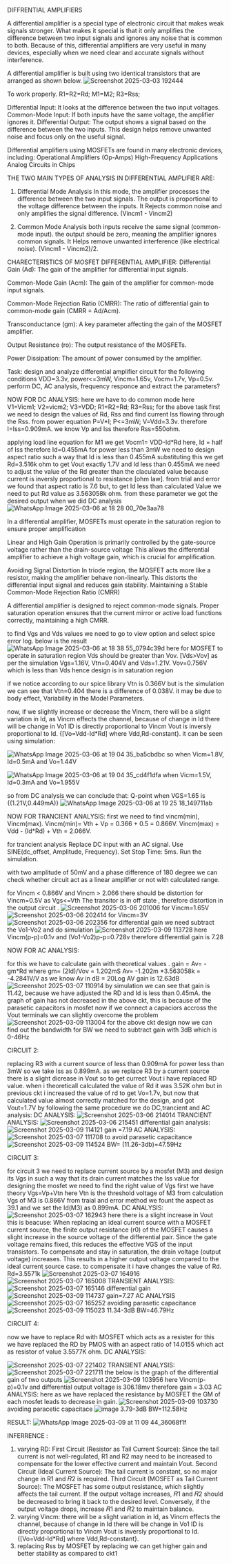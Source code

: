 DIFFRENTIAL AMPLIFIERS

A differential amplifier is a special type of electronic circuit that makes weak signals stronger. What makes it special is that it only amplifies the difference between two input signals and ignores any noise that is common to both.
Because of this, differential amplifiers are very useful in many devices, especially when we need clear and accurate signals without interference.

A differential amplifier is built using two identical transistors that are arranged as shown below. 
![Screenshot 2025-03-03 192444](https://github.com/user-attachments/assets/493fe3c1-bd20-4a8c-a488-88389fe65fd1)

To work properly.
R1=R2=Rd;  M1=M2;  R3=Rss;

Differential Input: It looks at the difference between the two input voltages.
Common-Mode Input: If both inputs have the same voltage, the amplifier ignores it.
Differential Output: The output shows a signal based on the difference between the two inputs.
This design helps remove unwanted noise and focus only on the useful signal.

Differential amplifiers using MOSFETs are found in many electronic devices, including:
Operational Amplifiers (Op-Amps)
High-Frequency Applications
Analog Circuits in Chips



THE TWO MAIN TYPES OF ANALYSIS IN DIFFERENTIAL AMPLIFIER ARE:
1. Differential Mode Analysis
In this mode, the amplifier processes the difference between the two input signals.
The output is proportional to the voltage difference between the inputs.
It Rejects common noise and only amplifies the signal difference.
(Vincm1 - Vincm2)

2. Common Mode Analysis
both inputs receive the same signal (common-mode input).
the output should be zero, meaning the amplifier ignores common signals.
It Helps remove unwanted interference (like electrical noise).
(Vincm1 - Vincm2)/2.

CHARECTERISTICS OF MOSFET DIFFERENTIAL AMPLIFIER:
Differential Gain (Ad):                 The gain of the amplifier for differential input signals.

Common-Mode Gain (Acm):                 The gain of the amplifier for common-mode input signals.

Common-Mode Rejection Ratio (CMRR):     The ratio of differential gain to common-mode gain (CMRR = Ad/Acm).

Transconductance (gm):                  A key parameter affecting the gain of the MOSFET amplifier.

Output Resistance (ro):                 The output resistance of the MOSFETs.

Power Dissipation:                      The amount of power consumed by the amplifier.
​


Task: design and analyze differential amplifier circuit for the following conditions
VDD=3.3v, power<=3mW, Vincm=1.65v, Vocm=1.7v, Vp=0.5v. perform DC, AC analysis, frequency responce and extract the parameters?

NOW FOR DC ANALYSIS:
here we have to do common mode 
here V1=Vicm1; V2=vicm2; V3=VDD; R1=R2=Rd; R3=Rss;
for the above task first we need to design the values of Rd, ​Rss and find current Iss flowing through the Rss.
from power equation P=V*I;
P<=3mW; V=Vdd=3.3v.
therefore I=Iss=0.909mA.
we know Vp and Iss therefore Rss=550ohm.

applying load line equation for M1 we get 
Vocm1= VDD-Id*Rd
here, Id = half of Iss
therefore Id=0.455mA
for power less than 3mW we need to design aspect ratio such a way that Id is less than 0.455mA
substituting this we get Rd=3.516k ohm
to get Vout exactly 1.7V and Id less than 0.455mA we need to adjust the value of the Rd greater than the claculated value because current is inversly proportional to resistance [ohm law].
from trial and error we found that aspect ratio is 7.6 but,  to get Id less than calculated Value we need to put Rd value as 3.563058k ohm.
from these parameter we got the desired output when we did DC analysis
![WhatsApp Image 2025-03-06 at 18 28 00_70e3aa78](https://github.com/user-attachments/assets/982e1469-c5bb-41af-a1eb-b12b6d28cf6e)

In a differential amplifier, MOSFETs must operate in the saturation region to ensure proper amplification 

Linear and High Gain Operation​ is primarily controlled by the gate-source voltage rather than the drain-source voltage 
This allows the differential amplifier to achieve a high voltage gain, which is crucial for amplification.

Avoiding Signal Distortion
In triode region, the MOSFET acts more like a resistor, making the amplifier behave non-linearly.
This distorts the differential input signal and reduces gain stability.
Maintaining a Stable Common-Mode Rejection Ratio (CMRR)

A differential amplifier is designed to reject common-mode signals.
Proper saturation operation ensures that the current mirror or active load functions correctly, maintaining a high CMRR.

to find Vgs and Vds values we need to go to view option and select spice error log. below is the result
![WhatsApp Image 2025-03-06 at 18 38 55_0794c39d](https://github.com/user-attachments/assets/afef4dbb-385e-4783-9581-6b8eed4ce22b)
here for MOSFET to operate in saturation region Vds should be greater than Vov. [Vds>Vov]
as per the simulation Vgs=1.16V, Vtn=0.404V and Vds=1.21V.
Vov=0.756V which is less than Vds hence design is in saturation region 

if we notice according to our spice library Vtn is 0.366V but is the simulation we can see that Vtn=0.404 there is a difference of 0.038V.
it may be due to body effect, Variability in the Model Parameters.

now, if we slightly increase or decrease the Vincm,
there will be a slight variation in Id, as Vincm effects the channel, because of change in Id there will be change in Vo1 
ID is directly proportional to Vincm 
Vout is inversly proportional to Id. {[Vo=Vdd-Id*Rd] where Vdd,Rd-constant}.
it can be seen using simulation:

![WhatsApp Image 2025-03-06 at 19 04 35_ba5cbdbc](https://github.com/user-attachments/assets/373b76df-a763-4b36-8289-67443e5ecc13)
so when Vicm=1.8V, Id=0.5mA and Vo=1.44V

![WhatsApp Image 2025-03-06 at 19 04 35_cd4f1dfa](https://github.com/user-attachments/assets/2aa1bd25-d2d0-4696-8aa1-abea87ae876d)
when  Vicm=1.5V, Id=0.3mA and Vo=1.955V


so from DC analysis we can conclude that: Q-point when VGS=1.65 is {(1.21V,0.449mA)}
![WhatsApp Image 2025-03-06 at 19 25 18_149711ab](https://github.com/user-attachments/assets/7d2a1819-a978-4aeb-9e05-08ddaabfbfc3)









NOW FOR TRANCIENT ANALYSIS:
first we need to find vincm(min), Vincm(max).
Vincm(min)= Vth + Vp = 0.366 + 0.5 = 0.866V.
Vincm(max) = Vdd - (Id*Rd) + Vth = 2.066V.

for trancient analysis 
Replace DC input with an AC signal.
Use SINE(dc_offset, Amplitude, Frequency).
Set Stop Time: 5ms.
Run the simulation.

with two amplitude of 50mV and a phase difference of 180 degree we can check whether circuit act as a linear amplifier or not with calculated range.

for Vincm < 0.866V  and Vincm > 2.066 there should be distortion 
for Vincm=0.5V
as Vgs<=Vth
The transitor is in off state , therefore distortion in the output circuit .
![Screenshot 2025-03-06 201006](https://github.com/user-attachments/assets/ebd35625-b5fc-48e1-b615-1346ba9d39b1)
for Vincm=1.65V
![Screenshot 2025-03-06 202414](https://github.com/user-attachments/assets/a031627a-c147-4afd-b460-24a8c989ac44)
for Vincm=3V
![Screenshot 2025-03-06 202356](https://github.com/user-attachments/assets/296009f2-bb1e-414c-b6c0-16d168498503)
for differential gain 
we need subtract the Vo1-Vo2 and do simulation 
![Screenshot 2025-03-09 113728](https://github.com/user-attachments/assets/f59057ff-c244-4e48-b5f5-0f84eeba689f)
here Vincm(p-p)=0.1v and (Vo1-Vo2)p-p=0.728v
therefore differential gain is 7.28

NOW FOR AC ANALYSIS:

for this we have  to calculate gain with theoretical values .
gain = Av= -gm*Rd where gm= (2Id)/Vov = 1.202mS
Av= -1.202m *3.563058k = -4.2841V/V
as we know Av in dB = 20Log AV
gain is 12.63dB
![Screenshot 2025-03-07 110914](https://github.com/user-attachments/assets/8f897e03-5eda-468c-9650-f1330cce8690)
by simulation we can see that gain is 11.42, because we have adjusted the RD and Id is less than 0.45mA.
the graph of gain has not decreased in the above ckt, this is because of the parasetic capacitors in mosfet 
now if we connect a capaciors accross the Vout terminals we can slightly overcome the problem
![Screenshot 2025-03-09 113004](https://github.com/user-attachments/assets/4faa52ca-d9a9-4faa-8210-6675dbcb79fc)
for the above ckt design now we can find out the bandwidth
for BW we need to subtract gain with 3dB which is 0-46Hz 














CIRCUIT 2:


replacing R3 with a current source of less than 0.909mA for power less than 3mW so we take Iss as 0.899mA.
as we replace R3 by a current source there is a slight dicrease in Vout so to get currect Vout i have replaced RD value.
when i theoreticall calculated the value of Rd it was 3.52K ohm but in previous ckt i increased the value of rd to get Vo=1.7v,
but now that calculated value almost correctly matched for the design, and got Vout=1.7V
 by following the same procedure we do DC,trancient and AC analysis:
 DC ANALYSIS:
 ![Screenshot 2025-03-06 214014](https://github.com/user-attachments/assets/1614a63f-78d7-4f37-96ff-86b6aaa76b70)
TRANCIENT ANALYSIS:
![Screenshot 2025-03-06 215451](https://github.com/user-attachments/assets/e3713a3d-9795-4efd-8b44-5aa9344aed54)
differential gain analysis:
![Screenshot 2025-03-09 114121](https://github.com/user-attachments/assets/04d608db-7714-4bec-ba87-21faa1103522)
gain =7.19
AC ANALYSIS:
![Screenshot 2025-03-07 111708](https://github.com/user-attachments/assets/c4b2fd89-6e47-43cf-b981-55db15400d7e)
to avoid parasetic capacitance
![Screenshot 2025-03-09 114524](https://github.com/user-attachments/assets/51e3e600-9ec5-4605-bae6-2e4c396ecd01)
BW= (11.26-3db)=47.59Hz
   



CIRCUIT 3:

for circuit 3 we need to replace current source by a mosfet (M3) and design its Vgs in such a way that its drain current matches the Iss value 
for designing the mosfet we need to find the right value of Vgs first 
we have theory Vgs=Vp+Vtn
here Vtn is the threshold voltage of M3
from calculation Vgs of M3 is 0.866V from traial and error method we fount the aspect as 39.1 and we set the Id(M3) as 0.899mA.
DC ANALYSIS:
![Screenshot 2025-03-07 162943](https://github.com/user-attachments/assets/61065de5-1715-4a71-a9b5-41468b328ee2)
here there is a slight increase in Vout this is beacuse:
When replacing an ideal current source with a MOSFET current source, the finite output resistance (r0) of the MOSFET causes a slight increase in the source voltage of the differential pair. Since the gate voltage remains fixed, this reduces the effective VGS of the input transistors. To compensate and stay in saturation, the drain voltage (output voltage) increases. This results in a higher output voltage compared to the ideal current source case. 
to compensate it i have changes the value of Rd. Rd=3.5571k
![Screenshot 2025-03-07 164916](https://github.com/user-attachments/assets/f865ab2c-743c-4cf3-a5ae-972dbd04d8ee)
![Screenshot 2025-03-07 165008](https://github.com/user-attachments/assets/9a720873-dbcf-420a-9b32-42ca49a943dd)
TRANSIENT ANALYSIS:
![Screenshot 2025-03-07 165146](https://github.com/user-attachments/assets/296a4405-77d3-4a8e-9cc0-883f68e9d41e)
differential gain
![Screenshot 2025-03-09 114737](https://github.com/user-attachments/assets/0190e13e-8d02-4314-a7c6-cf017bd4aa0a)
gain=7.27
AC ANALYSIS
![Screenshot 2025-03-07 165252](https://github.com/user-attachments/assets/c144688f-efac-4e7f-acde-f0241142f051)
avoiding parasetic capacitance
![Screenshot 2025-03-09 115023](https://github.com/user-attachments/assets/8c3ceedd-a939-45b5-859f-af4402421a70)
11.34-3dB
BW=46.79Hz

CIRCUIT 4:

now we have to replace Rd with MOSFET which acts as a resister for this we have replaced the RD by PMOS
with an aspect ratio of 14.0155 which act as resistor of value 3.5577K ohm.
DC ANALYSIS:

![Screenshot 2025-03-07 221402](https://github.com/user-attachments/assets/fc94e473-af35-4936-aa0d-59ad2d8257b1)
TRANSIENT ANALYSIS:
![Screenshot 2025-03-07 221711](https://github.com/user-attachments/assets/e4a9b63d-fc84-4896-bc6d-ae033ad110c9)
the below is the graph of the differential gain of two outputs
![Screenshot 2025-03-09 103956](https://github.com/user-attachments/assets/63e72ed7-2d62-494e-8835-46b80525bb28)
here Vincm(p-p)=0.1v and differential output voltage is 306.18mv
therefore gain = 3.03
AC ANALYSIS:
here as we have replaced the resistance by MOSFET the GM of each mosfet leads to decrease in gain.
![Screenshot 2025-03-09 103730](https://github.com/user-attachments/assets/19fec686-be6c-4365-88d7-db29cd65e0a8)
avoiding paracetic capacitace
![image](https://github.com/user-attachments/assets/489ce913-4fa4-4862-adcf-5e724cf90386)
3.79-3dB
BW=112.58Hz


RESULT:
![WhatsApp Image 2025-03-09 at 11 09 44_36068f1f](https://github.com/user-attachments/assets/79e1a1cc-7822-4148-b018-55557786348a)


INFERRENCE :
1) varying RD:
   First Circuit (Resistor as Tail Current Source): Since the tail current is not well-regulated, R1 and R2 may need to be increased to compensate for the lower effective current and 
   maintain 𝑉out.
   Second Circuit (Ideal Current Source): The tail current is constant, so no major change in R1 and 𝑅2 is required.
   Third Circuit (MOSFET as Tail Current Source): The MOSFET has some output resistance, which slightly affects the tail current. If the output voltage increases, 𝑅1 and 𝑅2
   should be decreased to bring it back to the desired level. Conversely, if the output voltage drops, increase 𝑅1  and 𝑅2 to maintain balance.
2) varying Vincm:
   there will be a slight variation in Id, as Vincm effects the channel, because of change in Id there will be change in Vo1 
    ID is directly proportional to Vincm Vout is inversly proportional to Id. {[Vo=Vdd-Id*Rd] where Vdd,Rd-constant}.
3) replacing Rss by MOSFET
   by replacing we can get higher gain and better stability as compared to ckt1

